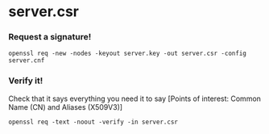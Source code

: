 # server.csr
### Request a signature!
```shell-script
openssl req -new -nodes -keyout server.key -out server.csr -config server.cnf
```
### Verify it!
Check that it says everything you need it to say \[Points of interest: Common Name (CN) and Aliases (X509V3)\]
```shell-script
openssl req -text -noout -verify -in server.csr
```
